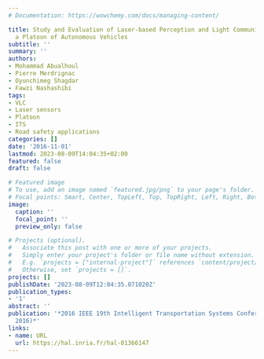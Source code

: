 ```yaml
---
# Documentation: https://wowchemy.com/docs/managing-content/

title: Study and Evaluation of Laser-based Perception and Light Communication for
  a Platoon of Autonomous Vehicles
subtitle: ''
summary: ''
authors:
- Mohammad Abualhoul
- Pierre Merdrignac
- Oyunchimeg Shagdar
- Fawzi Nashashibi
tags:
- VLC
- Laser sensors
- Platoon
- ITS
- Road safety applications
categories: []
date: '2016-11-01'
lastmod: 2023-08-09T14:04:35+02:00
featured: false
draft: false

# Featured image
# To use, add an image named `featured.jpg/png` to your page's folder.
# Focal points: Smart, Center, TopLeft, Top, TopRight, Left, Right, BottomLeft, Bottom, BottomRight.
image:
  caption: ''
  focal_point: ''
  preview_only: false

# Projects (optional).
#   Associate this post with one or more of your projects.
#   Simply enter your project's folder or file name without extension.
#   E.g. `projects = ["internal-project"]` references `content/project/deep-learning/index.md`.
#   Otherwise, set `projects = []`.
projects: []
publishDate: '2023-08-09T12:04:35.071020Z'
publication_types:
- '1'
abstract: ''
publication: '*2016 IEEE 19th Intelligent Transportation Systems Conference (ITSC
  2016)*'
links:
- name: URL
  url: https://hal.inria.fr/hal-01366147
---
```

